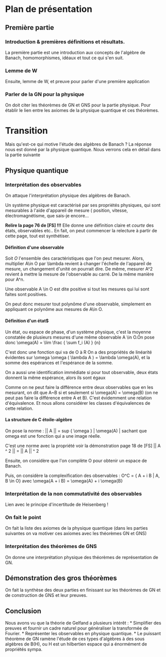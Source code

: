 # Plan de présentation

## Première partie 

### Introduction & premières définitions et résultats.

La première partie est une introduction aux concepts de l'algèbre de Banach, homomorphismes, idéaux et tout ce qui s'en suit.

### Lemme de W

Ensuite, lemme de W, et preuve pour parler d'une première application

### Parler de la GN pour la physique

On doit citer les théorèmes de GN et GNS pour la partie physique. Pour établir le lien entre les axiomes de la physique quantique
et ces théorèmes.

# Transition

Mais qu'est-ce qui motive l'étude des algèbres de Banach ? La réponse nous est donné par la physique quantique. Nous verrons cela
en détail dans la partie suivante 

## Physique quantique

### Interprétation des observables 

On attaque l'interprétation physique des algèbres de Banach.

Un système physique est caractérisé par ses propriétés physiques, qui sont mesurables à l'aide d'appareil de mesure ( position,
vitesse, électromagnétisme, que sais-je encore...

**Relire la page 76 de [FS] !!!** Elle donne une définition claire et *courte* des états, observables etc..
En fait, on peut commencer la relecture à partir de cette page, tout est synthétiser.


#### Définition d'une observable 

Soit $O$ l'ensemble des caractéristiques que l'on peut mesurer. Alors, multiplier A\in O par \lambda revient à changer l'échelle
de l'appareil de mesure, un changement d'unité on pourrait dire. De même, mesurer A^2 revient à mettre la mesure de l'observable
au carré. De la même manière pour A^n.

Une observable A \in O est dite positive si tout les mesures qui lui sont faites sont positives. 

On peut donc mesurer tout polynôme d'une observable, simplement en appliquant ce polynôme aux mesures de A\in O.

#### Définition d'un état$

Un état, ou espace de phase, d'un système physique, c'est la moyenne constatée de plusieurs mesures d'une même observable A \in O.On pose donc
\omega(A) = \lim \frac { \sum f_i (A) } {n} 

C'est donc une fonction qui va de O à R On a des propriétés de linéarité évidentes sur \omega \omega ( \lambda A ) = \lambda
\omega(A), et la somme des espérances et l'espérance de la somme.

On a aussi une identification immédiate si pour tout observable, deux états donnent la même espérance, alors ils sont égaux

Comme on ne peut faire la différence entre deux observables que en les mesurant, on dit que  A~B si et seulement si \omega(A) =
\omega(B) (on ne peut pas faire la différence entre A et B). C'est évidemment une relation d'équivalence. Et nous allons
considérer les classes d'équivalences de cette relation.

#### La structure de C étoile-algèbre 

On pose la norme :
|| A || = sup { \omega } | \omega(A) | sachant que omega est une fonction qui a une image réelle.

C'est une norme avec la propriété voir la démonstration page 18 de [FS]
|| A ^ 2 || = || A || ^ 2

Ensuite, on considère que l'on complète O pour obtenir un espace de Banach.

Puis, on considère la complexification des observables :
O^C = { A + i B | A, B \in O}
avec 
\omega{A + i B) = \omega{A} + i \omega{B}


### Interprétation de la non commutativité des observables 

Lien avec le principe d'incertitude de Heisenberg !

### On fait le point

On fait la liste des axiomes de la physique quantique (dans les parties suivantes on va motiver ces axiomes avec les théorèmes GN
et GNS)

### Interprétation des théorèmes de GNS

On donne une interprétation physique des théorèmes de représentation de GN.

## Démonstration des gros théorèmes 

On fait la synthèse des deux parties en finissant sur les théorèmes de GN et de construction de GNS et leur preuves.

## Conclusion

Nous avons vu que la théorie de Gelfand a plusieurs intérêt :
    * Simplifier des preuves et fournir un cadre naturel pour généraliser la transformée de Fourier.
    * Représenter les observables en physique quantique.
    * Le puissant théorème de GN ramène l'étude de ces types d'algèbres à des sous algèbres de B(H), ou H est un hilbertien espace qui a énormément de propriétés sympa.

